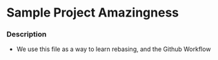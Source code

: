 # Sample Project Amazingness

### Description
- We use this file as a way to learn rebasing, and the Github Workflow